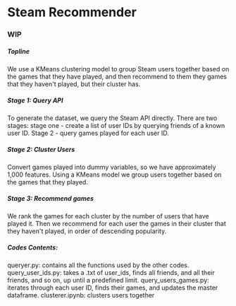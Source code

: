 # Steam Recommender

### WIP

##### Topline
We use a KMeans clustering model to group Steam users together based on the games that they have played, and then recommend to them they games that they haven't played, but their cluster has.

##### Stage 1: Query API
To generate the dataset, we query the Steam API directly. There are two stages: stage one - create a list of user IDs by querying friends of a known user ID. Stage 2 - query games played for each user ID.

##### Stage 2: Cluster Users
Convert games played into dummy variables, so we have approximately 1,000 features. Using a KMeans model we group users together based on the games that they played.

##### Stage 3: Recommend games
We rank the games for each cluster by the number of users that have played it. Then we recommend for each user the games in their cluster that they haven't played, in order of descending popularity.

##### Codes Contents:
queryer.py: contains all the functions used by the other codes.
query_user_ids.py: takes a .txt of user_ids, finds all friends, and all their friends, and so on, up until a predefined limit.
query_users_games.py: iterates through each user ID, finds their games, and updates the master dataframe.
clusterer.ipynb: clusters users together
